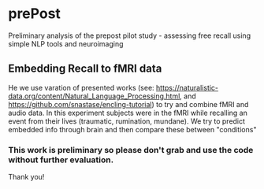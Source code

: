 # prePost
Preliminary analysis of the prepost pilot study - assessing free recall using simple NLP tools and neuroimaging

## Embedding Recall to fMRI data
He we use varation of presented works (see: https://naturalistic-data.org/content/Natural_Language_Processing.html, and https://github.com/snastase/encling-tutorial) to try and combine fMRI and audio data.
In this experiment subjects were in the fMRI while recalling an event from their lives (traumatic, rumination, mundane). 
We try to predict embedded info through brain and then compare these between "conditions"

### This work is preliminary so please don't grab and use the code without further evaluation.

Thank you!

